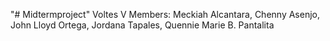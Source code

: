 "# Midtermproject" 
Voltes V Members:
Meckiah Alcantara,
Chenny Asenjo,
John Lloyd Ortega,
Jordana Tapales,
Quennie Marie B. Pantalita 
